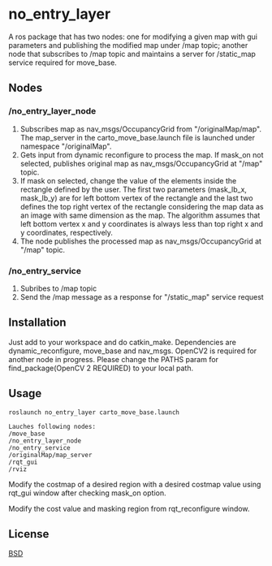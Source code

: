 # no_entry_layer

A ros package that has two nodes: one for modifying a given map with gui parameters and publishing the modified map under /map topic; another node that subscribes to /map topic and maintains a server for /static_map service required for move_base.


## Nodes

### /no_entry_layer_node
1. Subscribes map as nav_msgs/OccupancyGrid from "/originalMap/map". The map_server in the carto_move_base.launch file is launched under namespace "/originalMap".
2. Gets input from dynamic reconfigure to process the map. If mask_on not selected, publishes original map as nav_msgs/OccupancyGrid at "/map" topic.
3. If mask on selected, change the value of the elements inside the rectangle defined by the user. The first two parameters (mask_lb_x, mask_lb_y) are for left bottom vertex of the rectangle and the last two defines the top right vertex of the rectangle considering the map data as an image with same dimension as the map. The algorithm assumes that left bottom vertex x and y coordinates is always less than top right x and y coordinates, respectively. 
4. The node publishes the processed map as nav_msgs/OccupancyGrid at "/map" topic. 

### /no_entry_service
1. Subribes to /map topic
2. Send the /map message as a response for "/static_map" service request


## Installation

Just add to your workspace and do catkin_make. Dependencies are dynamic_reconfigure, move_base and nav_msgs. OpenCV2 is required for another node in progress. Please change the PATHS param for find_package(OpenCV 2 REQUIRED)  to your local path.
## Usage

```In terminal
roslaunch no_entry_layer carto_move_base.launch 

Lauches following nodes:
/move_base
/no_entry_layer_node
/no_entry_service
/originalMap/map_server
/rqt_gui
/rviz
```

Modify the costmap of a desired region with a desired costmap value using rqt_gui window after checking mask_on option.

Modify the cost value and masking region from rqt_reconfigure window.
## License
[BSD](http://www.linfo.org/bsdlicense.html)

